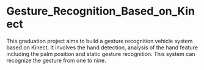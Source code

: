 # Gesture_Recognition_Based_on_Kinect
This graduation project aims to build a gesture recognition vehicle system based on Kinect.  It involves the hand detection, analysis of the hand feature including the palm position and static gesture recognition. This system can recognize the gesture from one to nine.
